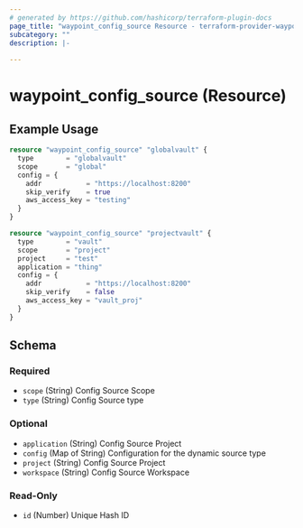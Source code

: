 ```yaml
---
# generated by https://github.com/hashicorp/terraform-plugin-docs
page_title: "waypoint_config_source Resource - terraform-provider-waypoint"
subcategory: ""
description: |-
  
---
```


# waypoint_config_source (Resource)



## Example Usage

```terraform
resource "waypoint_config_source" "globalvault" {
  type        = "globalvault"
  scope       = "global"
  config = {
    addr           = "https://localhost:8200"
    skip_verify    = true
    aws_access_key = "testing"
  }
}

resource "waypoint_config_source" "projectvault" {
  type        = "vault"
  scope       = "project"
  project     = "test"
  application = "thing"
  config = {
    addr           = "https://localhost:8200"
    skip_verify    = false
    aws_access_key = "vault_proj"
  }
}
```

<!-- schema generated by tfplugindocs -->
## Schema

### Required

- `scope` (String) Config Source Scope
- `type` (String) Config Source type

### Optional

- `application` (String) Config Source Project
- `config` (Map of String) Configuration for the dynamic source type
- `project` (String) Config Source Project
- `workspace` (String) Config Source Workspace

### Read-Only

- `id` (Number) Unique Hash ID



